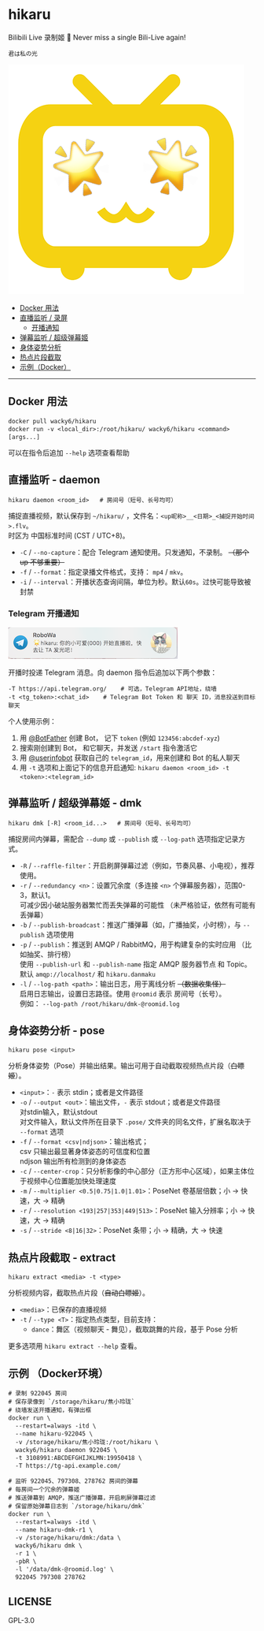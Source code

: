 hikaru
===
Bilibili Live 录制姬 🌟 Never miss a single Bili-Live again!

    君は私の光

![hikaru](./icon.png)

* [Docker 用法](#docker-用法)
* [直播监听 / 录屏](#直播监听---daemon)
  * [开播通知](#telegram-开播通知)
* [弹幕监听 / 超级弹幕姬](#弹幕监听--超级弹幕姬---dmk)
* [身体姿势分析](#身体姿势分析---pose)
* [热点片段截取](#热点片段截取---extract)
* [示例（Docker）](#示例-docker环境)

---

## Docker 用法
```shell
docker pull wacky6/hikaru
docker run -v <local_dir>:/root/hikaru/ wacky6/hikaru <command> [args...]
```

可以在指令后追加 `--help` 选项查看帮助

## 直播监听 - daemon
```shell
hikaru daemon <room_id>   # 房间号（短号、长号均可）
```

捕捉直播视频，默认保存到 `~/hikaru/` ，文件名：`<up昵称>__<日期>_<捕捉开始时间>.flv`。\
时区为 中国标准时间 (CST / UTC+8)。

* `-C` / `--no-capture`：配合 Telegram 通知使用。只发通知，不录制。 ~~（那个 up 不够重要）~~
* `-f` / `--format`：指定录播文件格式，支持： `mp4` / `mkv`。
* `-i` / `--interval`：开播状态查询间隔，单位为秒。默认`60s`。过快可能导致被封禁

### Telegram 开播通知

![Notification Screenshot](./notification.png)

开播时投递 Telegram 消息。向 daemon 指令后追加以下两个参数：
```shell
-T https://api.telegram.org/    # 可选，Telegram API地址，绕墙
-t <tg_token>:<chat_id>    # Telegram Bot Token 和 聊天 ID，消息投送到目标聊天
```

个人使用示例：
1. 用 [@BotFather](https://telegram.me/BotFather) 创建 Bot， 记下 `token` (例如 `123456:abcdef-xyz`)
2. 搜索刚创建到 Bot， 和它聊天，并发送 `/start` 指令激活它
3. 用 [@userinfobot](https://telegram.me/userinfobot) 获取自己的 `telegram_id`，用来创建和 Bot 的私人聊天
4. 用 `-t` 选项和上面记下的信息开启通知: `hikaru daemon <room_id> -t <token>:<telegram_id>`


## 弹幕监听 / 超级弹幕姬 - dmk
```shell
hikaru dmk [-R] <room_id...>   # 房间号（短号、长号均可）
```

捕捉房间内弹幕，需配合 `--dump` 或 `--publish` 或 `--log-path` 选项指定记录方式。

* `-R` / `--raffle-filter`：开启刷屏弹幕过滤（例如，节奏风暴、小电视），推荐使用。
* `-r` / `--redundancy <n>`：设置冗余度（多连接 `<n>` 个弹幕服务器），范围0-3，默认1。\
  可减少因小破站服务器繁忙而丢失弹幕的可能性 （未严格验证，依然有可能有丢弹幕）
* `-b` / `--publish-broadcast`：推送广播弹幕（如，广播抽奖，小时榜），与 `--publish` 选项使用
* `-p` / `--publish`：推送到 AMQP / RabbitMQ，用于构建复杂的实时应用 （比如抽奖、排行榜） \
  使用 `--publish-url` 和 `--publish-name` 指定 AMQP 服务器节点 和 Topic。\
  默认 `amqp://localhost/` 和 `hikaru.danmaku`
* `-l` / `--log-path <path>`：输出日志，用于离线分析 ~~（数据收集怪）~~ \
  启用日志输出，设置日志路径。使用 `@roomid` 表示 房间号（长号）。\
  例如： `--log-path /root/hikaru/dmk-@roomid.log`

## 身体姿势分析 - pose
```shell
hikaru pose <input>
```

分析身体姿势（Pose）并输出结果。输出可用于自动截取视频热点片段（~~白瞟姬~~）。

* `<input>`：`-` 表示 stdin；或者是文件路径
* `-o` / `--output <out>`：输出文件，`-` 表示 stdout；或者是文件路径 \
  对stdin输入，默认stdout \
  对文件输入，默认文件所在目录下 `.pose/` 文件夹的同名文件，扩展名取决于 `--format` 选项
* `-f` / `--format <csv|ndjson>`：输出格式；\
  csv 只输出最显著身体姿态的可信度和位置 \
  ndjson 输出所有检测到的身体姿态
* `-c` / `--center-crop`：只分析影像的中心部分（正方形中心区域），如果主体位于视频中心位置能加快处理速度
* `-m` / `--multiplier <0.5|0.75|1.0|1.01>`：PoseNet 卷基层倍数；小 -> 快速，大 -> 精确
* `-r` / `--resolution <193|257|353|449|513>`：PoseNet 输入分辨率；小 -> 快速，大 -> 精确
* `-s` / `--stride <8|16|32>`：PoseNet 条带；小 -> 精确，大 -> 快速


## 热点片段截取 - extract
```shell
hikaru extract <media> -t <type>
```

分析视频内容，截取热点片段（~~自动白瞟姬~~）。

* `<media>`：已保存的直播视频
* `-t` / `--type <T>`：指定热点类型，目前支持：
  - `dance`：舞区（视频聊天 - 舞见），截取跳舞的片段，基于 Pose 分析

更多选项用 `hikaru extract --help` 查看。


## 示例 （Docker环境）
```shell
# 录制 922045 房间
# 保存录像到 `/storage/hikaru/焦小玲珑`
# 绕墙发送开播通知，有弹出框
docker run \
  --restart=always -itd \
  --name hikaru-922045 \
  -v /storage/hikaru/焦小玲珑:/root/hikaru \
  wacky6/hikaru daemon 922045 \
  -t 3108991:ABCDEFGHIJKLMN:19950418 \
  -T https://tg-api.example.com/
```

```shell
# 监听 922045、797308、278762 房间的弹幕
# 每房间一个冗余的弹幕姬
# 推送弹幕到 AMQP，推送广播弹幕，开启刷屏弹幕过滤
# 保留原始弹幕日志到 `/storage/hikaru/dmk`
docker run \
  --restart=always -itd \
  --name hikaru-dmk-r1 \
  -v /storage/hikaru/dmk:/data \
  wacky6/hikaru dmk \
  -r 1 \
  -pbR \
  -l '/data/dmk-@roomid.log' \
  922045 797308 278762
```

## LICENSE
GPL-3.0
